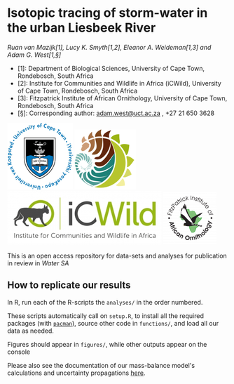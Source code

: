 # Isotopic tracing of storm-water in the urban Liesbeek River

*Ruan van Mazijk[1], Lucy K. Smyth[1,2], Eleanor A. Weideman[1,3] and Adam G. West[1,§]*

- [1]: Department of Biological Sciences, University of Cape Town, Rondebosch, South Africa
- [2]: Institute for Communities and Wildlife in Africa (iCWild), University of Cape Town, Rondebosch, South Africa
- [3]: Fitzpatrick Institute of African Ornithology, University of Cape Town, Rondebosch, South Africa
- [§]: Corresponding author: adam.west@uct.ac.za , +27 21 650 3628

![](logos/UCT-logo.png) ![](logos/BIO-logo.png) ![](logos/ICWild-logo.jpg) ![](logos/FitzPatrick-logo.png)

This is an open access repository for data-sets and analyses for publication in review in *Water SA*

## How to replicate our results

In R, run each of the R-scripts the `analyses/` in the order numbered. 

These scripts automatically call on `setup.R`, to install all the required packages (with [`pacman`](https://cran.r-project.org/web/packages/pacman/vignettes/Introduction_to_pacman.html)), source other code in `functions/`, and load all our data as needed.

Figures should appear in `figures/`, while other outputs appear on the console

Please also see the documentation of our mass-balance model's calculations and uncertainty propagations [here](https://rvanmazijk.github.io/Liesbeek-River-isotopics/analyses/uncertainty-propagation.html).